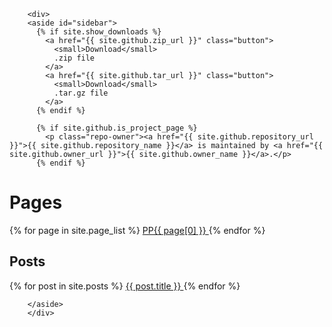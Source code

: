 		<div>
        <aside id="sidebar">
          {% if site.show_downloads %}
            <a href="{{ site.github.zip_url }}" class="button">
              <small>Download</small>
              .zip file
            </a>
            <a href="{{ site.github.tar_url }}" class="button">
              <small>Download</small>
              .tar.gz file
            </a>
          {% endif %}

          {% if site.github.is_project_page %}
            <p class="repo-owner"><a href="{{ site.github.repository_url }}">{{ site.github.repository_name }}</a> is maintained by <a href="{{ site.github.owner_url }}">{{ site.github.owner_name }}</a>.</p>
          {% endif %}
# Pages
{% for page in site.page_list %}
    <a href="{{ page[1] }}" class="previous">
      PP{{ page[0] }}
    </a>
{% endfor %}

## Posts 
{% for post in site.posts %}
    <a href="{{ post.url }}" class="previous">
      {{ post.title }}
    </a>
{% endfor %}


        </aside>
		</div>
